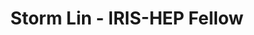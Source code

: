---
layout: fellow
pagetype: fellow
permalink: /fellows/stormsomething.html
fellow-name: Storm Lin
title: Storm Lin - IRIS-HEP Fellow
active: false
dates:
  start: 2021-06-14
  end: 2021-08-13
photo: /assets/images/team/fellows-2021/Storm-Lin.JPG
institution: UC Berkeley
e-mail: stormsomething@gmail.com
project_title: Benchmarking Prototype Analysis Codes on the Coffea-Casa Analysis Facility
focus-area: as
project_goal: >
  This project seeks to expand existing demo analyses that use the coffea and cabinetry
  Python packages for high energy physics to build towards the IRIS-HEP analysis grand
  challenge. In particular, it will demonstrate the integration between these two
  tools as well as benchmark their performance by using them to recreate an analysis
  from the ATLAS Open Data. This benchmarking will be done on the newly-developed
  coffea-casa analysis facility and will also serve as a test and demonstration of
  the coffea-casa system.
mentors:
- Kyle Cranmer (New York University)
proposal: /assets/pdf/fellows-2021/Fellow-Storm-Lin-Proposal.pdf
presentations:
- title: Benchmarking Prototype Analysis Codes on the Coffea-Casa Analysis Facility
  date: 2021-09-29
  url: https://indico.cern.ch/event/1071410/contributions/4505141/attachments/2317618/3945628/Storm_Lin_prototype_analysis_systems.pdf
  meeting: IRIS-HEP Topical Meetings
  meetingurl: https://indico.cern.ch/event/1071410/
  recordingurl: https://youtu.be/oZgESG2t1gU
  focus-area: as
current_status: >
  <strong>June 2022</strong> - Research Assistant at Stony Brook University
github-username: stormsomething
linkedin-profile: https://www.linkedin.com/in/storm-lin-104aa7143/
challenge-area: agc
funding-source: nsf
---